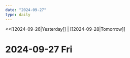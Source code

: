 ```yaml
---
date: "2024-09-27"
type: daily
---
```


<<[[2024-09-26|Yesterday]] | [[2024-09-28|Tomorrow]]

# 2024-09-27 Fri

